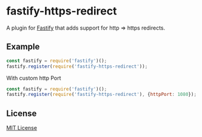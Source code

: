 # fastify-https-redirect

A plugin for [Fastify](http://fastify.io/) that adds support for http => https redirects.

## Example

```js
const fastify = require('fastify')();
fastify.register(require('fastify-https-redirect'));
```

With custom http Port

```js
const fastify = require('fastify')();
fastify.register(require('fastify-https-redirect'), {httpPort: 1080});
```

## License

[MIT License](http://jsumners.mit-license.org/)
